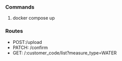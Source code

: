### Commands

01. docker compose up

### Routes

- POST:/upload
- PATCH: /confirm
- GET: /:customer_code/list?measure_type=WATER